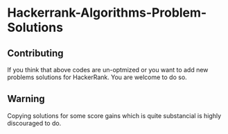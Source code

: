 # Hackerrank-Algorithms-Problem-Solutions

## Contributing
If you think that above codes are un-optmized or you want to add new problems solutions for HackerRank. You are welcome to do so.

## Warning
Copying solutions for some score gains which is quite substancial is highly discouraged to do.
